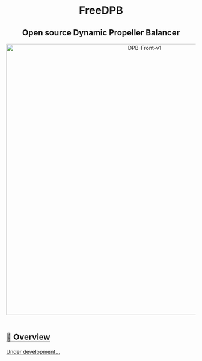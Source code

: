 <h1 align="center">FreeDPB</h1>
<h2 align="center">Open source Dynamic Propeller Balancer</h2>

<div align="center">
    <a data-flickr-embed="true" href="https://www.flickr.com/photos/198071258@N08/52782527195/in/dateposted-public/" title="DPB-Front-v1"><img src="https://live.staticflickr.com/65535/52782527195_9e1405f9da_o.png" width="720" height="721" alt="DPB-Front-v1"/>
</div>
<br>

## :ledger: Overview

Under development...
